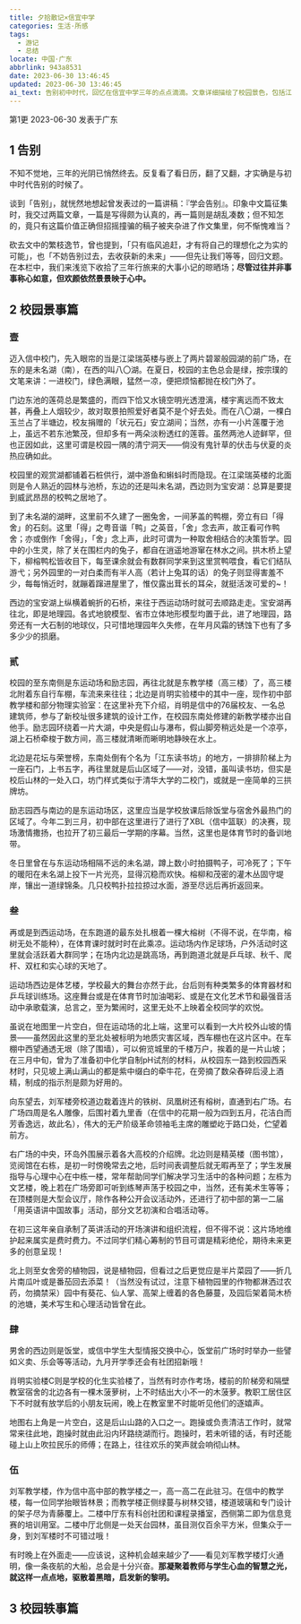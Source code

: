 ```yaml
---
title: 夕拾散记×信宜中学
categories: 生活·所感
tags:
  - 游记
  - 总结
locate: 中国·广东
abbrlink: 943a8531
date: 2023-06-30 13:46:45
updated: 2023-06-30 13:46:45
ai_text: 告别初中时代，回忆在信宜中学三年的点点滴滴。文章详细描绘了校园景色，包括江梁瑞英楼、未名湖、八〇湖等湖泊美景，以及宝安湖、地理园、励志园等区域的特色。同时，还叙述了校园内的运动场、体艺楼、图书馆等建筑的功能与活动，穿插了在校园的各种故事，如学生活动、社团招新等，展现了丰富多彩的校园生活。
---
```

第1更 2023-06-30 发表于广东

## 1 告别
不知不觉地，三年的光阴已悄然终去。反复看了看日历，翻了又翻，才实确是与初中时代告别的时候了。

谈到「告别」，就恍然地想起曾发表过的一篇讲稿：『学会告别』。印象中文篇征集时，我交过两篇文章，一篇是写得颇为认真的，再一篇则是胡乱凑数；但不知怎的，竟只有这篇价值正确但招摇撞骗的稿子被夹杂进了作文集里，何不惭愧难当？

砍去文中的繁枝逸节，曾也提到，「只有临风追赶，才有将自己的理想化之为实的可能」，也「不妨告别过去，去收获新的未来」——但先让我们等等，回归文题。在本栏中，我们来浅览下收拾了三年行旅来的大事小记的晾晒场；**尽管过往并非事事称心如意，但欢颜依然景景映于心中。**
## 2 校园景事篇
### 壹
迈入信中校门，先入眼帘的当是江梁瑞英楼与嵌上了两片碧翠般园湖的前广场，在东的是未名湖（南），在西的叫八〇湖。在夏日，校园的主色总会是绿，按宗璞的文笔来讲：一进校门，绿色满眼，猛然一凉，便把烦恼都抛在校门外了。

门边东池的莲荷总是繁盛的，而四下恰又水镜空明光透澄漓，楼宇离远而不致太甚，再叠上人烟较少，故对取景拍照爱好者莫不是个好去处。而在八〇湖，一棵白玉兰占了半塘边，校友捐赠的「状元石」安立湖间；当然，亦有一小片莲覆于池上，虽远不若东池繁茂，但却多有一两朵淡粉透红的莲蓉。虽然两池人迹鲜罕，但也正因如此，这里可谓是校园一隅的清宁洞天——倘没有鬼针草的伏击与伏夏的炎热应确如此。

校园里的观赏湖都铺着石桩供行，湖中游鱼和蝌蚪时而隐现。在江梁瑞英楼的北面则是令人熟近的园林与池桥，东边的还是叫未名湖，西边则为宝安湖：总算是要提到威武昂昂的校鸭之居地了。

到了未名湖的湖畔，这里前不久建了一圈兔舍，一间茅盖的鸭棚，旁立有曰「得舍」的石刻。这里「得」之粤音谐「鸭」之英音，「舍」念去声，故正看可作鸭舍；亦或倒作「舍得」，「舍」念上声，此时可谓为一种取舍相结合的决策哲学。园中的小生灵，除了关在围栏内的兔子，都自在逍遥地游窜在林水之间。拱木桥上望下，柳榕鸭松皆收目下，每至课余就会有数群同学来到这里赏鸭喂食，看它们结队游弋；另外园里的一对白柔而有半人高（若计上兔耳的话）的兔子则显得害羞不少，每每悄近时，就蹦着蹿进屋里了，惟仅露出茸长的耳朵，就挺活泼可爱的~！

西边的宝安湖上纵横着蜿折的石桥，来往于西运动场时就可去顺路走走。宝安湖再往北，即是地理园。各式地貌模型、省市立体地形模型均置于此，进了地理园，路旁还有一大石制的地球仪，只可惜地理园年久失修，在年月风霜的锈蚀下也有了多多少少的损磨。
### 贰
校园的至东南侧是东运动场和励志园，再往北就是东教学楼（高三楼）了，高三楼北附着东自行车棚，车流来来往往；北边是肖明实验楼中的其中一座，现作初中部教学楼和部分物理实验室：在这里补充下介绍，肖明是信中的76届校友、一名总建筑师，参与了新校址很多建筑的设计工作，在校园东南处修建的新教学楼亦出自他手。励志园环绕着一片大湖，中央是假山与瀑布，假山脚旁稍远处是一个凉亭，湖上石桥牵梭于数方间，高三楼就清晰而晰明地静映在水上。

北边是花坛与荣誉榜，东南处倒有个名为「江东读书坊」的地方，一排排阶梯上为一座石门，上书五字，再往里就是后山区域了——对，没错，虽叫读书坊，但实是校后山林的一处入口，坊门样式类似于清华大学的二校门，或就是一座简单的三拱牌坊。

励志园西与南边的是东运动场区，这里应当是学校放课后除饭堂与宿舍外最热门的区域了。今年二到三月，初中部在这里进行了进行了XBL（信中篮联）的决赛，现场激情撒扬，也拉开了初三最后一学期的序幕。当然，这里也是体育节时的备训地带。

冬日里曾在与东运动场相隔不远的未名湖，蹲上数小时拍摄鸭子，可冷死了；下午的暖阳在未名湖上投下一片光亮，显得沉稳而欢快。榕柳和茂密的灌木丛固守堤岸，镶出一道绿锦条。几只校鸭扑拉拉掠过水面，游至尽远后再折返回来。
### 叁
再或是到西运动场，在东跑道的最东处扎根着一棵大榕树（不得不说，在华南，榕树无处不能种），在体育课时就时时在此乘凉。运动场内作足球场，户外活动时这里就会活跃着大群同学；在场内北边是跳高场，再到跑道北就是乒乓球、秋千、爬杆、双杠和实心球的天地了。

运动场西边是体艺楼，学校最大的舞台亦然于此，台后则有种类繁多的体育器材和乒乓球训练场。这座舞台或是在体育节时加油喝彩、或是在文化艺术节和最强音活动中承歌载演，总言之，至为繁闹时，这里无处不上映着全校同学的欢悦。

虽说在地图里一片空白，但在运动场的北上端，这里可以看到一大片校外山坡的情景——虽然因此这里的至北处被标明为地质灾害区域，西车棚也在这片区中。在车棚中西望通透无垠（除了围墙），可以俯览城里的千楼万户，挨着的是一片山坡；在三月中旬，曾为了准备初中化学自制pH试剂的材料，从校园东一路到校园西采材时，只见坡上满山满山的都是紫中缀白的牵牛花，在旁摘了数朵舂碎后浸上酒精，制成的指示剂是颇为好用的。

向东望去，刘军楼旁校道边栽着连片的铁树、凤凰树还有榕树，直通到右广场。右广场四周是名人雕像，后围衬着九里香（在信中的花期一般为四到五月，花洁白而芳香逸远，故此名），伟大的无产阶级革命领袖毛主席的雕塑屹于路口处，伫望着前方。

右广场的中央，环岛外围展示着各大高校的介绍牌。北边则是精英楼（图书馆），览阅馆在右栋，是初一时傍晚常去之地，后时间表调整后就无暇再至了；学生发展指导与心理中心在中栋一楼，常年帮助同学们解决学习生活中的各种问题；左栋为文艺楼，晚上若在广场旁即可听到练琴声荡于校园之中，当然，还有美术生等等；在顶楼则是大型会议厅，除作各种公开会议活动外，还进行了初中部的第一二届「用英语讲中国故事」活动，部分文艺初演和合唱活动等。

在初三这年亲自承制了英讲活动的开场演讲和组织流程，但不得不说：这片场地维护起来属实是费时费力。不过同学们精心筹制的节目可谓是精彩绝伦，期待未来更多的创意呈现！

北上则至女舍旁的植物园，说是植物园，但看过之后更觉应是半片菜园了——折几片南瓜叶或是番茄回去添菜！（当然没有试过，注意下植物园里的作物都淋洒过农药，勿摘禁采）园中有葵花、仙人掌、高架上缠着的各色藤蔓，及园后架着简木桥的池塘，美术写生和心理活动皆曾在此。
### 肆
男舍的西边则是饭堂，或信中学生大型情报交换中心，饭堂前广场时时举办一些譬如义卖、乐会等等活动，九月开学季还会有社团招新哦！

肖明实验楼C则是学校的化生实验楼了，当然有时亦作考场，楼前的阶梯旁和隔壁教室宿舍的北边各有一棵木菠萝树，上不时结出大小不一的木菠萝。教职工居住区下不时就有放学后的小朋友玩闹，晚上在教室里不时能听见他们的逐嬉声。

地图右上角是一片空白，这是后山山路的入口之一。跑操或负责清洁工作时，就常常来往此地，跑操时就由此沿内环路绕湖而行。跑操时，若未听错的话，有时还能碰上山上吹拉民乐的师傅；在路上，往往欢乐的笑声就会响彻山林。
### 伍
刘军教学楼，作为信中高中部的教学楼之一，高一高二在此驻习。在信中的教学楼，每一位同学抬眼皆林景；而教学楼正侧绿蔓与树林交错，楼道玻璃和专门设计的架子尽为青藤覆上。二楼中厅东有科创社团和课程录播室，西侧第二即为信息竞赛的培训用室。二楼中厅北侧是一处天台园林，虽目测仅百余平方米，但集众于一身，到刘军楼时不可错过哦！

有时晚上在外面走——应该说，这种机会越来越少了——看见刘军教学楼灯火通明，像一条夜航的大船，总会是十分兴奋。**那凝聚着教师与学生心血的智慧之光，就这样一点点地，驱散着黑暗，启发新的黎明。**
## 3 校园轶事篇